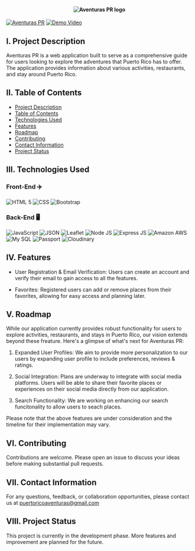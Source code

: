 <h4 align="center">
    <div class="HeaderSticker">
        <img src="https://github.com/LizzGarleb/Aventuras-PR/assets/96942307/ac23d2fb-ea21-4203-8ded-fece0405bec9" alt="Aventuras PR logo"/>
    </div>
</h4>

[![Aventuras PR](https://img.shields.io/badge/AventurasPR-important?style=for-the-badge)](https://aventuras-pr-production-81d2.up.railway.app/index.html)
[![Demo Video](https://img.shields.io/badge/Demo%20Video-green?style=for-the-badge)](https://youtu.be/BFsbIgNSuNo)

## I. Project Description
Aventuras PR is a web application built to serve as a comprehensive guide for users looking to explore the adventures that Puerto Rico has to offer. The application provides information about various activities, restaurants, and stay around Puerto Rico. 

## II. Table of Contents
- [Project Description](#i-project-description)
- [Table of Contents](#ii-table-of-contents)
- [Technologies Used](#iii-technologies-used)
- [Features](#iv-features)
- [Roadmap](#v-roadmap)
- [Contributing](#vi-contributing)
- [Contact Information](#vii-contact-information)
- [Project Status](#viii-project-status)

## III. Technologies Used
### Front-End ✈️

![HTML 5](https://img.shields.io/badge/HTML5-E34F26?style=for-the-badge&logo=html5&logoColor=white)
![CSS](https://img.shields.io/badge/CSS3-1572B6?style=for-the-badge&logo=css3&logoColor=white)
![Bootstrap](https://img.shields.io/badge/Bootstrap-563D7C?style=for-the-badge&logo=bootstrap&logoColor=white)

### Back-End 🖥️

![JavaScript](https://img.shields.io/badge/JavaScript-323330?style=for-the-badge&logo=javascript&logoColor=F7DF1E)
![JSON](https://img.shields.io/badge/json-5E5C5C?style=for-the-badge&logo=json&logoColor=white)
![Leaflet](https://img.shields.io/badge/Leaflet-199900?style=for-the-badge&logo=Leaflet&logoColor=white)
![Node JS](https://img.shields.io/badge/Node.js-339933?style=for-the-badge&logo=nodedotjs&logoColor=white)
![Express JS](https://img.shields.io/badge/Express.js-000000?style=for-the-badge&logo=express&logoColor=white)
![Amazon AWS](https://img.shields.io/badge/Amazon_AWS-FF9900?style=for-the-badge&logo=amazonaws&logoColor=white)
![My SQL](https://img.shields.io/badge/MySQL-005C84?style=for-the-badge&logo=mysql&logoColor=white)
![Passport](https://img.shields.io/badge/Passport-34E27A.svg?style=for-the-badge&logo=Passport&logoColor=white)
![Cloudinary](https://img.shields.io/badge/Cloudinary-important?style=for-the-badge)


## IV. Features
- User Registration & Email Verification: Users can create an account and verify their email to gain access to all the features.

- Favorites: Registered users can add or remove places from their favorites, allowing for easy access and planning later. 

## V. Roadmap
While our application currently provides robust functionality for users to explore activities, restaurants, and stays in Puerto Rico, our vision extends beyond these freature. Here's a glimpse of what's next for Aventuras PR:

1. Expanded User Profiles: We aim to provide more personalization to our users by expanding user profile to include preferences, reviews & ratings.

2. Social Integration: Plans are underway to integrate with social media platforms. Users will be able to share their favorite places or experiences on their social media directly from our application.

3. Search Functionality: We are working on enhancing our search funcitonality to allow users to seach places.

Please note that the above features are under consideration and the timeline for their implementation may vary.


## VI. Contributing
Contributions are welcome. Please open an issue to discuss your ideas before making substantial pull requests.

## VII. Contact Information
For any questions, feedback, or collaboration opportunities, please contact us at puertoricoaventuras@gmail.com

## VIII. Project Status
This project is currently in the development phase. More features and improvement are planned for the future.
